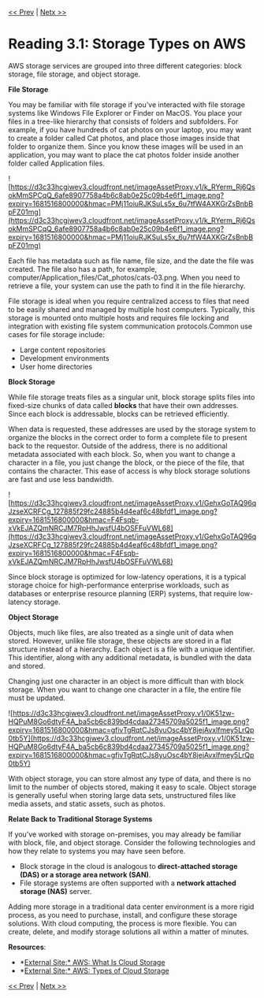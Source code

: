 [<< Prev](../week-02/Exercise%204%3A%20Creating%20a%20VPC%20and%20relaunching%20the%20Corporate%20Directory%20Application%20on%20Amazon%20EC2.md)
|
[Netx >>](./Reading%203%202%20Amazon%20EC2%20Instance%20Storage%20and%20Amazon%20EBS.md)

# Reading 3.1: Storage Types on AWS

AWS storage services are grouped into three different categories: block storage, file storage, and object storage.

**File Storage**

You may be familiar with file storage if you’ve interacted with file storage systems like Windows File Explorer or Finder on MacOS. You place your files in a tree-like hierarchy that consists of folders and subfolders. For example, if you have hundreds of cat photos on your laptop, you may want to create a folder called Cat photos, and place those images inside that folder to organize them. Since you know these images will be used in an application, you may want to place the cat photos folder inside another folder called Application files.

![https://d3c33hcgiwev3.cloudfront.net/imageAssetProxy.v1/k_RYerm_Rj6QsokMmSPCqQ_6afe8907758a4b6c8ab0e25c09b4e6f1_image.png?expiry=1681516800000&hmac=PMj11oiuRJKSuLs5x_6u7tfW4AXKGrZsBnbBpFZ01mg](https://d3c33hcgiwev3.cloudfront.net/imageAssetProxy.v1/k_RYerm_Rj6QsokMmSPCqQ_6afe8907758a4b6c8ab0e25c09b4e6f1_image.png?expiry=1681516800000&hmac=PMj11oiuRJKSuLs5x_6u7tfW4AXKGrZsBnbBpFZ01mg)

Each file has metadata such as file name, file size, and the date the file was created. The file also has a path, for example, computer/Application_files/Cat_photos/cats-03.png. When you need to retrieve a file, your system can use the path to find it in the file hierarchy.

File storage is ideal when you require centralized access to files that need to be easily shared and managed by multiple host computers. Typically, this storage is mounted onto multiple hosts and requires file locking and integration with existing file system communication protocols.Common use cases for file storage include:

- Large content repositories
- Development environments
- User home directories

**Block Storage**

While file storage treats files as a singular unit, block storage splits files into fixed-size chunks of data called **blocks** that have their own addresses. Since each block is addressable, blocks can be retrieved efficiently.

When data is requested, these addresses are used by the storage system to organize the blocks in the correct order to form a complete file to present back to the requestor. Outside of the address, there is no additional metadata associated with each block. So, when you want to change a character in a file, you just change the block, or the piece of the file, that contains the character. This ease of access is why block storage solutions are fast and use less bandwidth.

![https://d3c33hcgiwev3.cloudfront.net/imageAssetProxy.v1/GehxGoTAQ96qJzseXCRFCg_127885f29fc24885b4d4eaf6c48bfdf1_image.png?expiry=1681516800000&hmac=F4Fsqb-xVkEJAZQmNRCJM7RpHhJwsfU4bOSFFuVWL68](https://d3c33hcgiwev3.cloudfront.net/imageAssetProxy.v1/GehxGoTAQ96qJzseXCRFCg_127885f29fc24885b4d4eaf6c48bfdf1_image.png?expiry=1681516800000&hmac=F4Fsqb-xVkEJAZQmNRCJM7RpHhJwsfU4bOSFFuVWL68)

Since block storage is optimized for low-latency operations, it is a typical storage choice for high-performance enterprise workloads, such as databases or enterprise resource planning (ERP) systems, that require low-latency storage.

**Object Storage**

Objects, much like files, are also treated as a single unit of data when stored. However, unlike file storage, these objects are stored in a flat structure instead of a hierarchy. Each object is a file with a unique identifier. This identifier, along with any additional metadata, is bundled with the data and stored.

Changing just one character in an object is more difficult than with block storage. When you want to change one character in a file, the entire file must be updated.

![https://d3c33hcgiwev3.cloudfront.net/imageAssetProxy.v1/0K51zw-HQPuM8Go6dtyF4A_ba5cb6c839bd4cdaa27345709a5025f1_image.png?expiry=1681516800000&hmac=gfivTgRqtCJs8yuOsc4bY8jejAvxlfmey5LrQp0tb5Y](https://d3c33hcgiwev3.cloudfront.net/imageAssetProxy.v1/0K51zw-HQPuM8Go6dtyF4A_ba5cb6c839bd4cdaa27345709a5025f1_image.png?expiry=1681516800000&hmac=gfivTgRqtCJs8yuOsc4bY8jejAvxlfmey5LrQp0tb5Y)

With object storage, you can store almost any type of data, and there is no limit to the number of objects stored, making it easy to scale. Object storage is generally useful when storing large data sets, unstructured files like media assets, and static assets, such as photos.

**Relate Back to Traditional Storage Systems**

If you’ve worked with storage on-premises, you may already be familiar with block, file, and object storage. Consider the following technologies and how they relate to systems you may have seen before.

- Block storage in the cloud is analogous to **direct-attached storage (DAS) or a storage area network (SAN)**.
- File storage systems are often supported with a **network attached storage (NAS)** server.

Adding more storage in a traditional data center environment is a more rigid process, as you need to purchase, install, and configure these storage solutions. With cloud computing, the process is more flexible. You can create, delete, and modify storage solutions all within a matter of minutes.

**Resources**:

- *[External Site:* AWS: What Is Cloud Storage](https://aws.amazon.com/what-is-cloud-storage/)
- *[External Site:* AWS: Types of Cloud Storage](https://aws.amazon.com/what-is-cloud-object-storage/#types)

[<< Prev](../week-02/Exercise%204%3A%20Creating%20a%20VPC%20and%20relaunching%20the%20Corporate%20Directory%20Application%20on%20Amazon%20EC2.md)
|
[Netx >>](./Reading%203%202%20Amazon%20EC2%20Instance%20Storage%20and%20Amazon%20EBS.md)
